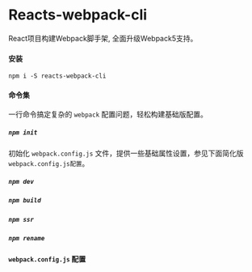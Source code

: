 # Reacts-webpack-cli

React项目构建Webpack脚手架, 全面升级Webpack5支持。

#### 安装
```
npm i -S reacts-webpack-cli
```
#### 命令集
一行命令搞定复杂的 `webpack` 配置问题，轻松构建基础版配置。
##### `npm init`
初始化 `webpack.config.js` 文件，提供一些基础属性设置，参见下面简化版 `webpack.config.js配置`。
##### `npm dev`
##### `npm build`
##### `npm ssr`
##### `npm rename`

#### `webpack.config.js` 配置